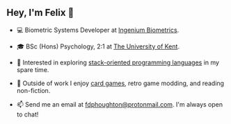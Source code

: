 ## Hey, I'm Felix 👋
- 💻 Biometric Systems Developer at [Ingenium Biometrics](https://ingeniumbiometrics.com/).
  
- 🎓 BSc (Hons) Psychology, 2:1 at [The University of Kent](https://www.kent.ac.uk/).
  
- 🧠 Interested in exploring [stack-oriented programming languages](https://en.wikipedia.org/wiki/Forth_(programming_language)) in my spare time.
  
- 🎨 Outside of work I enjoy [card games](https://store.steampowered.com/app/646570/Slay_the_Spire/), retro game modding, and reading non-fiction.
  
- 📫 Send me an email at [fdphoughton@protonmail.com](mailto:fdphoughton@protonmail.com). I'm always open to chat!

